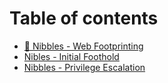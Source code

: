 # Table of contents

* [👣 Nibbles - Web Footprinting](README.md)
* [Nibles - Initial Foothold](nibles-initial-foothold.md)
* [Nibbles - Privilege Escalation](nibbles-privilege-escalation.md)

